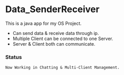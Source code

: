 # Data_SenderReceiver
This is a java app for my OS Project.
* Can send data & receive data through ip.
* Multiple Client can be connected to one Server.
* Server & Client both can communicate.
### Status
```
Now Working in Chatting & Multi-Client Management.
```
